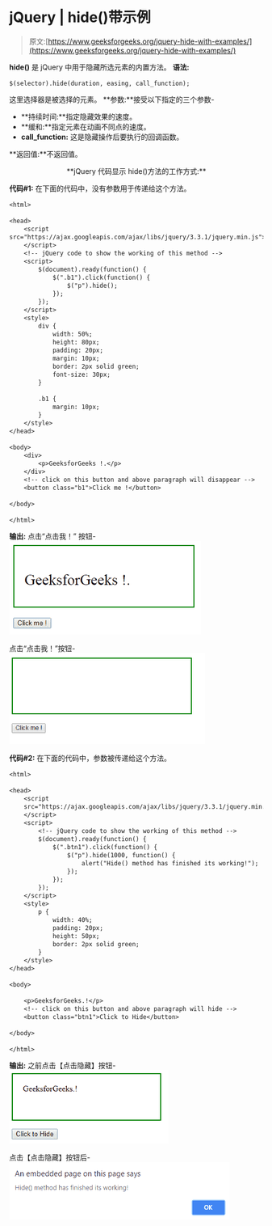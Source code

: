 # jQuery | hide()带示例

> 原文:[https://www.geeksforgeeks.org/jquery-hide-with-examples/](https://www.geeksforgeeks.org/jquery-hide-with-examples/)

**hide()** 是 jQuery 中用于隐藏所选元素的内置方法。
**语法:**

```
$(selector).hide(duration, easing, call_function);

```

这里选择器是被选择的元素。
**参数:**接受以下指定的三个参数-

*   **持续时间:**指定隐藏效果的速度。
*   **缓和:**指定元素在动画不同点的速度。
*   **call_function:** 这是隐藏操作后要执行的回调函数。

**返回值:**不返回值。

<center>**jQuery 代码显示 hide()方法的工作方式:**</center>

**代码#1:**
在下面的代码中，没有参数用于传递给这个方法。

```
<html>

<head>
    <script src="https://ajax.googleapis.com/ajax/libs/jquery/3.3.1/jquery.min.js">
    </script>
    <!-- jQuery code to show the working of this method -->
    <script>
        $(document).ready(function() {
            $(".b1").click(function() {
                $("p").hide();
            });
        });
    </script>
    <style>
        div {
            width: 50%;
            height: 80px;
            padding: 20px;
            margin: 10px;
            border: 2px solid green;
            font-size: 30px;
        }

        .b1 {
            margin: 10px;
        }
    </style>
</head>

<body>
    <div>
        <p>GeeksforGeeks !.</p>
    </div>
    <!-- click on this button and above paragraph will disappear -->
    <button class="b1">Click me !</button>

</body>

</html>
```

**输出:**
点击“点击我！”
按钮-![](img/df8439dc817885ea657b0b7df6d9797b.png)

点击“点击我！”按钮-
![](img/874a244ac0defda10ba278640f7cc913.png)

**代码#2:**
在下面的代码中，参数被传递给这个方法。

```
<html>

<head>
    <script 
    src="https://ajax.googleapis.com/ajax/libs/jquery/3.3.1/jquery.min.js">
    </script>
    <script>
        <!-- jQuery code to show the working of this method -->
        $(document).ready(function() {
            $(".btn1").click(function() {
                $("p").hide(1000, function() {
                    alert("Hide() method has finished its working!");
                });
            });
        });
    </script>
    <style>
        p {
            width: 40%;
            padding: 20px;
            height: 50px;
            border: 2px solid green;
        }
    </style>
</head>

<body>

    <p>GeeksforGeeks.!</p>
    <!-- click on this button and above paragraph will hide -->
    <button class="btn1">Click to Hide</button>

</body>

</html>
```

**输出:**
之前点击【点击隐藏】按钮-
![](img/0a8bfdc107141333aee1f8a0eebad014.png)

点击【点击隐藏】按钮后-
![](img/bf50129a66c9bb54915d543e5a5a7a4d.png)
